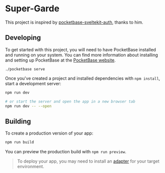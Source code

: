 # Super-Garde

This project is inspired by [pocketbase-sveltekit-auth](https://github.com/jianyuan/pocketbase-sveltekit-auth), thanks to him.

## Developing

To get started with this project, you will need to have PocketBase installed and running on your system. You can find more information about installing and setting up PocketBase at the [PocketBase website](https://pocketbase.io/).

```
./pocketbase serve
```

Once you've created a project and installed dependencies with `npm install`, start a development server:

```bash
npm run dev

# or start the server and open the app in a new browser tab
npm run dev -- --open
```

## Building

To create a production version of your app:

```bash
npm run build
```

You can preview the production build with `npm run preview`.

> To deploy your app, you may need to install an [adapter](https://kit.svelte.dev/docs/adapters) for your target environment.

